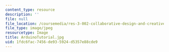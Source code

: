 ```yaml
---
content_type: resource
description: ''
file: null
file_location: /coursemedia/res-3-002-collaborative-design-and-creative-expression-with-arduino-microcontrollers-january-iap-2017/1fdc6fac7456de935924d5357e88cde9_ArduinoTutorial.jpg
file_type: image/jpeg
resourcetype: Image
title: ArduinoTutorial.jpg
uid: 1fdc6fac-7456-de93-5924-d5357e88cde9
---
```

